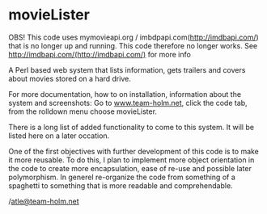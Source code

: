 movieLister
===========

OBS! This code uses mymovieapi.org / imbdpapi.com(http://imdbapi.com/) that is no longer up and running. This code therefore no longer works. See http://imdbapi.com/(http://imdbapi.com/) for more info

A Perl based web system that lists information, gets trailers and covers about movies stored on a hard drive.

For more documentation, how to on installation, information about the system and screenshots:
  Go to www.team-holm.net, click the code tab, from the rolldown menu choose movieLister. 
  
  
There is a long list of added functionality to come to this system. It will be listed here on a later occation.

One of the first objectives with further development of this code is to make it more reusable. 
To do this, I plan to implement more object orientation in the code to create more encapsulation, 
ease of re-use and possible later polymorphism. In generel re-organize the code from something of a spaghetti 
to something that is more readable and comprehendable.



/atle@team-holm.net
